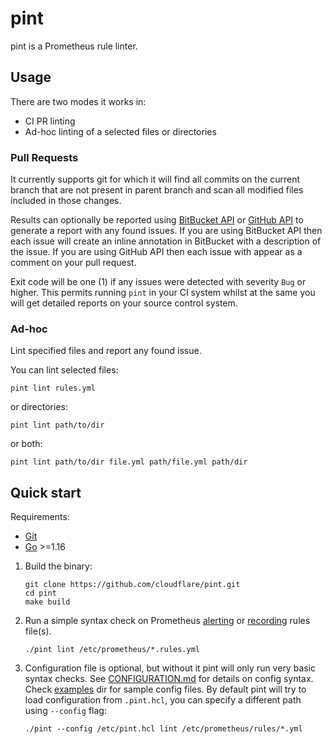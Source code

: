 # pint

pint is a Prometheus rule linter.

## Usage

There are two modes it works in:
- CI PR linting
- Ad-hoc linting of a selected files or directories

### Pull Requests

It currently supports git for which it will find all commits on the current branch that are not
present in parent branch and scan all modified files included in those changes.

Results can optionally be reported using
[BitBucket API](https://docs.atlassian.com/bitbucket-server/rest/7.8.0/bitbucket-code-insights-rest.html)
or [GitHub API](https://docs.github.com/en/rest) to generate a report with any found issues.
If you are using BitBucket API then each issue will create an inline annotation in BitBucket with a description of
the issue. If you are using GitHub API then each issue with appear as a comment on your pull request.

Exit code will be one (1) if any issues were detected with severity `Bug` or higher. This permits running
`pint` in your CI system whilst at the same you will get detailed reports on your source control system.

### Ad-hoc

Lint specified files and report any found issue.

You can lint selected files:

```SHELL
pint lint rules.yml
```

or directories:


```SHELL
pint lint path/to/dir
```

or both:


```SHELL
pint lint path/to/dir file.yml path/file.yml path/dir
```

## Quick start

Requirements:
- [Git](https://git-scm.com/)
- [Go](https://golang.org/) >=1.16

1. Build the binary:

    ```SHELL
    git clone https://github.com/cloudflare/pint.git
    cd pint
    make build
    ```

2. Run a simple syntax check on Prometheus
   [alerting](https://prometheus.io/docs/prometheus/latest/configuration/alerting_rules/)
   or [recording](https://prometheus.io/docs/prometheus/latest/configuration/recording_rules/)
   rules file(s).

    ```SHELL
    ./pint lint /etc/prometheus/*.rules.yml
    ```

3. Configuration file is optional, but without it pint will only run very basic
   syntax checks. See [CONFIGURATION.md](/docs/CONFIGURATION.md) for details on
   config syntax. Check [examples](/docs/examples) dir for sample config files.
   By default pint will try to load configuration from `.pint.hcl`, you can
   specify a different path using `--config` flag: 

    ```SHELL
    ./pint --config /etc/pint.hcl lint /etc/prometheus/rules/*.yml
    ```
